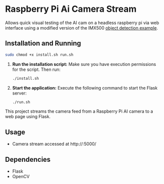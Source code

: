 # Raspberry Pi Ai Camera Stream
Allows quick visual testing of the AI cam on a headless raspberry pi via web interface using a modified version of the IMX500 [object detection example](https://github.com/raspberrypi/picamera2/blob/main/examples/imx500/imx500_object_detection_demo.py).  

## Installation and Running

   ```bash
   sudo chmod +x install.sh run.sh
   ```

1. **Run the installation script:**
   Make sure you have execution permissions for the script. Then run:
   ```bash
   ./install.sh
   ```

2. **Start the application:**
   Execute the following command to start the Flask server:
   ```bash
   ./run.sh
   ```
This project streams the camera feed from a Raspberry Pi AI camera to a web page using Flask.

## Usage

- Camera stream accessed at http://<raspberry-pi-ip>:5000/

## Dependencies

- Flask
- OpenCV
